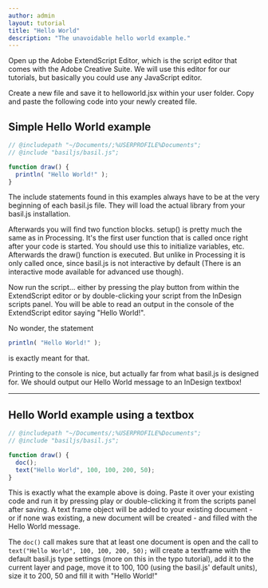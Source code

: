 ```yaml
---
author: admin
layout: tutorial
title: "Hello World"
description: "The unavoidable hello world example."
---
```


Open up the Adobe ExtendScript Editor, which is the script editor that comes with the Adobe Creative Suite. We will use this editor for our tutorials, but basically you could use any JavaScript editor.

Create a new file and save it to helloworld.jsx within your user folder. Copy and paste the following code into your newly created file. 


## Simple Hello World example

```js
// @includepath "~/Documents/;%USERPROFILE%Documents";
// @include "basiljs/basil.js";

function draw() {
  println( "Hello World!" );
}
```

The include statements found in this examples always have to be at the very beginning of each basil.js file. They will load the actual library from your basil.js installation.

Afterwards you will find two function blocks. setup() is pretty much the same as in Processing. It's the first user function that is called once right after your code is started. You should use this to initialize variables, etc. Afterwards the draw() function is executed. But unlike in Processing it is only called once, since basil.js is not interactive by default (There is an interactive mode available for advanced use though).

Now run the script... either by pressing the play button from within the ExtendScript editor or by double-clicking your script from the InDesign scripts panel. You will be able to read an output in the console of the ExtendScript editor saying "Hello World!".

No wonder, the statement

```js
println( "Hello World!" );
```

is exactly meant for that. 

Printing to the console is nice, but actually far from what basil.js is designed for. We should output our Hello World message to an InDesign textbox!

---

## Hello World example using a textbox

```js
// @includepath "~/Documents/;%USERPROFILE%Documents";
// @include "basiljs/basil.js";

function draw() {
  doc();
  text("Hello World", 100, 100, 200, 50);
}
```

This is exactly what the example above is doing. Paste it over your existing code and run it by pressing play or double-clicking it from the scripts panel after saving. A text frame object will be added to your existing document - or if none was existing, a new document will be created - and filled with the Hello World message.

The `doc()` call makes sure that at least one document is open and the call to `text("Hello World", 100, 100, 200, 50);` will create a textframe with the default basil.js type settings (more on this in the typo tutorial), add it to the current layer and page, move it to 100, 100 (using the basil.js' default units), size it to 200, 50 and fill it with "Hello World!"

